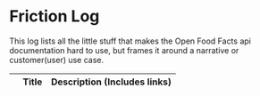 # Friction Log
This log lists all the little stuff that makes the Open Food Facts api documentation hard to use, but frames it around a narrative or customer(user) use case.


|    | Title                 | Description (Includes links) |
| -- | --------------------- | ---------------------------- |

